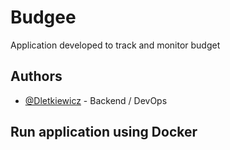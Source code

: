 # Budgee
Application developed to track and monitor budget

## Authors

- [@Dletkiewicz](https://www.github.com/dletkiewicz) - Backend / DevOps

## Run application using Docker